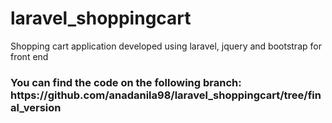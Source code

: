 # laravel_shoppingcart
Shopping cart application developed using laravel, jquery and bootstrap for front end

<h3>You can find the code on the following branch: https://github.com/anadanila98/laravel_shoppingcart/tree/final_version</h3>
